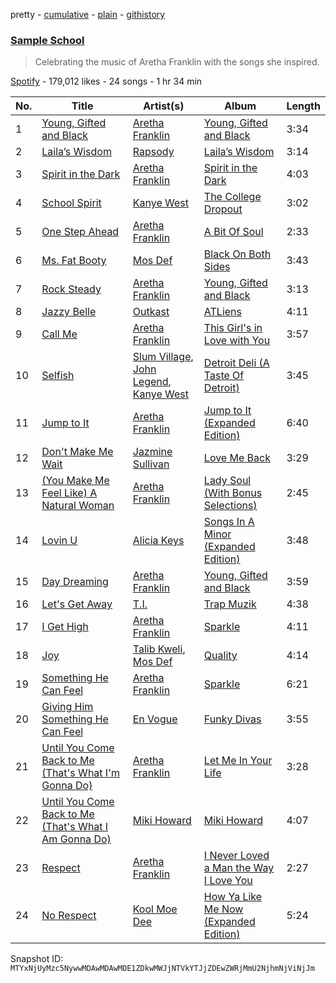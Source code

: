 pretty - [cumulative](/playlists/cumulative/37i9dQZF1DX3KoYiZJ8DD4.md) - [plain](/playlists/plain/37i9dQZF1DX3KoYiZJ8DD4) - [githistory](https://github.githistory.xyz/mackorone/spotify-playlist-archive/blob/main/playlists/plain/37i9dQZF1DX3KoYiZJ8DD4)

### [Sample School](https://open.spotify.com/playlist/37i9dQZF1DX3KoYiZJ8DD4)

> Celebrating the music of Aretha Franklin with the songs she inspired.

[Spotify](https://open.spotify.com/user/spotify) - 179,012 likes - 24 songs - 1 hr 34 min

| No. | Title | Artist(s) | Album | Length |
|---|---|---|---|---|
| 1 | [Young, Gifted and Black](https://open.spotify.com/track/5dcm217docwRMX29EbAhxl) | [Aretha Franklin](https://open.spotify.com/artist/7nwUJBm0HE4ZxD3f5cy5ok) | [Young, Gifted and Black](https://open.spotify.com/album/0k5C3Z7w7uQpyGFQEzl7yB) | 3:34 |
| 2 | [Laila’s Wisdom](https://open.spotify.com/track/1EzniRQ6UM9Y5xGrmfqCgy) | [Rapsody](https://open.spotify.com/artist/6NL31G53xThQXkFs7lDpL5) | [Laila’s Wisdom](https://open.spotify.com/album/0IkioqpdjITJwhbRliLoCx) | 3:14 |
| 3 | [Spirit in the Dark](https://open.spotify.com/track/1wGvueGYFPUmQUtVglgcPt) | [Aretha Franklin](https://open.spotify.com/artist/7nwUJBm0HE4ZxD3f5cy5ok) | [Spirit in the Dark](https://open.spotify.com/album/1s3FSienS5KcpWckmq4NHO) | 4:03 |
| 4 | [School Spirit](https://open.spotify.com/track/1th3G3okofWlvGWAAR7Y4V) | [Kanye West](https://open.spotify.com/artist/5K4W6rqBFWDnAN6FQUkS6x) | [The College Dropout](https://open.spotify.com/album/4Uv86qWpGTxf7fU7lG5X6F) | 3:02 |
| 5 | [One Step Ahead](https://open.spotify.com/track/0dSRoWYf0GOzX9L44g53sZ) | [Aretha Franklin](https://open.spotify.com/artist/7nwUJBm0HE4ZxD3f5cy5ok) | [A Bit Of Soul](https://open.spotify.com/album/2RmmiMocgFh0MxSeUy6D0S) | 2:33 |
| 6 | [Ms\. Fat Booty](https://open.spotify.com/track/0IVAlb0cFCH1cQ974iR1TU) | [Mos Def](https://open.spotify.com/artist/0Mz5XE0kb1GBnbLQm2VbcO) | [Black On Both Sides](https://open.spotify.com/album/5gK2l2LgWY0BA4p9uy27z6) | 3:43 |
| 7 | [Rock Steady](https://open.spotify.com/track/7rvGZDlfqCjY9EWEUg3Xs6) | [Aretha Franklin](https://open.spotify.com/artist/7nwUJBm0HE4ZxD3f5cy5ok) | [Young, Gifted and Black](https://open.spotify.com/album/0k5C3Z7w7uQpyGFQEzl7yB) | 3:13 |
| 8 | [Jazzy Belle](https://open.spotify.com/track/6w4MlvpuxtbjGdL9YeTx89) | [Outkast](https://open.spotify.com/artist/1G9G7WwrXka3Z1r7aIDjI7) | [ATLiens](https://open.spotify.com/album/1IaBCF26OjgYwUCEPaIyC0) | 4:11 |
| 9 | [Call Me](https://open.spotify.com/track/1JEFsHZxUy24AvyC49GKVj) | [Aretha Franklin](https://open.spotify.com/artist/7nwUJBm0HE4ZxD3f5cy5ok) | [This Girl's in Love with You](https://open.spotify.com/album/5TGmpcEuZsVIoxDWnJIan5) | 3:57 |
| 10 | [Selfish](https://open.spotify.com/track/7sZCAHP2duHwr5M5K7lHsb) | [Slum Village](https://open.spotify.com/artist/1020a42xVklY6c56imNcaa), [John Legend](https://open.spotify.com/artist/5y2Xq6xcjJb2jVM54GHK3t), [Kanye West](https://open.spotify.com/artist/5K4W6rqBFWDnAN6FQUkS6x) | [Detroit Deli \(A Taste Of Detroit\)](https://open.spotify.com/album/2mpzeA7pHNIDAPii4EEKsB) | 3:45 |
| 11 | [Jump to It](https://open.spotify.com/track/3MWoJGrKXOTlEBIZzDoZkx) | [Aretha Franklin](https://open.spotify.com/artist/7nwUJBm0HE4ZxD3f5cy5ok) | [Jump to It \(Expanded Edition\)](https://open.spotify.com/album/10uiEA15LdTEsjO1xJZVt4) | 6:40 |
| 12 | [Don't Make Me Wait](https://open.spotify.com/track/7jerUGj1fMouZXzxMXTLA8) | [Jazmine Sullivan](https://open.spotify.com/artist/7gSjFKpVmDgC2MMsnN8CYq) | [Love Me Back](https://open.spotify.com/album/4FcJwv9ebTXeMuTX1HkK4q) | 3:29 |
| 13 | [\(You Make Me Feel Like\) A Natural Woman](https://open.spotify.com/track/5K09WxKdlkroDyEVyOSySy) | [Aretha Franklin](https://open.spotify.com/artist/7nwUJBm0HE4ZxD3f5cy5ok) | [Lady Soul \(With Bonus Selections\)](https://open.spotify.com/album/7lEOKZaOpqP70UYqdLPejG) | 2:45 |
| 14 | [Lovin U](https://open.spotify.com/track/40UjDmQuYPOpa0zki1udgC) | [Alicia Keys](https://open.spotify.com/artist/3DiDSECUqqY1AuBP8qtaIa) | [Songs In A Minor \(Expanded Edition\)](https://open.spotify.com/album/1SLgJeTdzDAJLcDyQqoWnu) | 3:48 |
| 15 | [Day Dreaming](https://open.spotify.com/track/7L4G39PVgMfaeHRyi1ML7y) | [Aretha Franklin](https://open.spotify.com/artist/7nwUJBm0HE4ZxD3f5cy5ok) | [Young, Gifted and Black](https://open.spotify.com/album/0k5C3Z7w7uQpyGFQEzl7yB) | 3:59 |
| 16 | [Let's Get Away](https://open.spotify.com/track/7pjl3P3jnqdItN1beCrJS1) | [T.I.](https://open.spotify.com/artist/4OBJLual30L7gRl5UkeRcT) | [Trap Muzik](https://open.spotify.com/album/1SloKtrz48mjFA3QIDg7Vl) | 4:38 |
| 17 | [I Get High](https://open.spotify.com/track/3qpRSVGg75WtOrHGVcDejU) | [Aretha Franklin](https://open.spotify.com/artist/7nwUJBm0HE4ZxD3f5cy5ok) | [Sparkle](https://open.spotify.com/album/0SKeM61sUnpAIRUPH4Tzk3) | 4:11 |
| 18 | [Joy](https://open.spotify.com/track/2jGi85yjlejdL2rSTEcsPr) | [Talib Kweli](https://open.spotify.com/artist/0lEssBAxQl2In4RpaB1C2Y), [Mos Def](https://open.spotify.com/artist/0Mz5XE0kb1GBnbLQm2VbcO) | [Quality](https://open.spotify.com/album/0apVddbk7Juec0DV4LNiBg) | 4:14 |
| 19 | [Something He Can Feel](https://open.spotify.com/track/4IOtu2nO8Us3kPtEZmUr0k) | [Aretha Franklin](https://open.spotify.com/artist/7nwUJBm0HE4ZxD3f5cy5ok) | [Sparkle](https://open.spotify.com/album/0SKeM61sUnpAIRUPH4Tzk3) | 6:21 |
| 20 | [Giving Him Something He Can Feel](https://open.spotify.com/track/4htbAEZWr53J08x3dUv00W) | [En Vogue](https://open.spotify.com/artist/5fikk4h5qbEebqK2Fc6e48) | [Funky Divas](https://open.spotify.com/album/7d2qNq4zap02SoWdvr0caA) | 3:55 |
| 21 | [Until You Come Back to Me \(That's What I'm Gonna Do\)](https://open.spotify.com/track/3iX0BMs9dX9CsgrHhiB173) | [Aretha Franklin](https://open.spotify.com/artist/7nwUJBm0HE4ZxD3f5cy5ok) | [Let Me In Your Life](https://open.spotify.com/album/6Buhu2InRlKvtGC63NU2fC) | 3:28 |
| 22 | [Until You Come Back to Me \(That's What I Am Gonna Do\)](https://open.spotify.com/track/0N3JIGlhAnRN5XvHcekcU2) | [Miki Howard](https://open.spotify.com/artist/7GTUAEg2QH41GgTmkIldjh) | [Miki Howard](https://open.spotify.com/album/3VYqZPjsyPRY4HYiWh7S0A) | 4:07 |
| 23 | [Respect](https://open.spotify.com/track/7s25THrKz86DM225dOYwnr) | [Aretha Franklin](https://open.spotify.com/artist/7nwUJBm0HE4ZxD3f5cy5ok) | [I Never Loved a Man the Way I Love You](https://open.spotify.com/album/5WndWfzGwCkHzAbQXVkg2V) | 2:27 |
| 24 | [No Respect](https://open.spotify.com/track/0kkb3Cs6V7oUuYuC8eOOC1) | [Kool Moe Dee](https://open.spotify.com/artist/2RE8NwNxsOyuNZDD0jRxHP) | [How Ya Like Me Now \(Expanded Edition\)](https://open.spotify.com/album/0V3b2bczRgZ4qrGq1L5BVI) | 5:24 |

Snapshot ID: `MTYxNjUyMzc5NywwMDAwMDAwMDE1ZDkwMWJjNTVkYTJjZDEwZWRjMmU2NjhmNjViNjJm`
